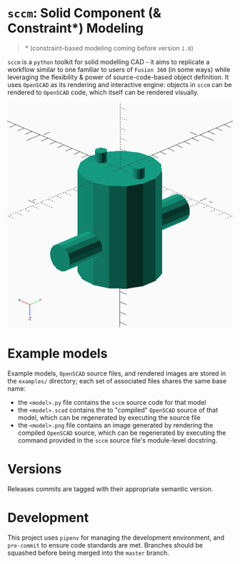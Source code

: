# `sccm`: Solid Component (& Constraint\*) Modeling
> \* (constraint-based modeling coming before version `1.0`)

`sccm` is a `python` toolkit for solid modelling CAD - it aims to replicate a
workflow similar to one familiar to users of `Fusion 360` (in some ways) while
leveraging the flexibility & power of source-code-based object definition. It
uses `OpenSCAD` as its rendering and interactive engine: objects in `sccm` can
be rendered to `OpenSCAD` code, which itself can be rendered visually.

![Image of example pin spanner model rendering](/examples/pin_spanner.png)

# Example models

Example models, `OpenSCAD` source files, and rendered images are stored in the
`examples/` directory; each set of associated files shares the same base name:
* the `<model>.py` file contains the `sccm` source code for that model
* the `<model>.scad` contains the to "compiled" `OpenSCAD` source of that model,
  which can be regenerated by executing the source file
* the `<model>.png` file contains an image generated by rendering the compiled
  `OpenSCAD` source, which can be regenerated by executing the command provided
  in the `sccm` source file's module-level docstring.

# Versions

Releases commits are tagged with their appropriate semantic version.

# Development

This project uses `pipenv` for managing the development environment, and
`pre-commit` to ensure code standards are met. Branches should be squashed before
being merged into the `master` branch.
